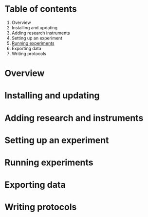 
# Table of contents

1. Overview
2. Installing and updating
3. Adding research instruments
4. Setting up an experiment
5. [Running experiments](https://inventors-way.github.io/LabBench.Manual/labbench-runner.html)
6. Exporting data
7. Writing protocols

# Overview

# Installing and updating

# Adding research and instruments

# Setting up an experiment

# Running experiments

# Exporting data

# Writing protocols
